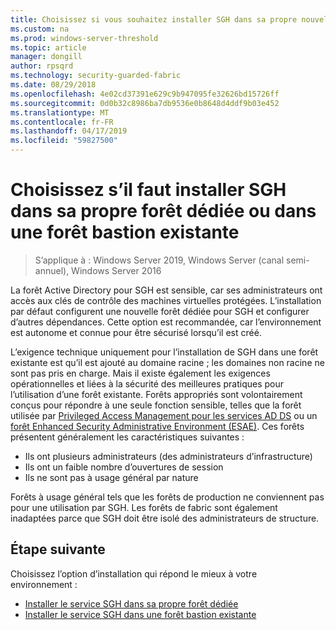 ```yaml
---
title: Choisissez si vous souhaitez installer SGH dans sa propre nouvelle forêt ou dans une forêt bastion existante
ms.custom: na
ms.prod: windows-server-threshold
ms.topic: article
manager: dongill
author: rpsqrd
ms.technology: security-guarded-fabric
ms.date: 08/29/2018
ms.openlocfilehash: 4e02cd37391e629c9b947095fe32626bd15726ff
ms.sourcegitcommit: 0d0b32c8986ba7db9536e0b8648d4ddf9b03e452
ms.translationtype: MT
ms.contentlocale: fr-FR
ms.lasthandoff: 04/17/2019
ms.locfileid: "59827500"
---
```

# <a name="choose-whether-to-install-hgs-in-its-own-dedicated-forest-or-in-an-existing-bastion-forest"></a>Choisissez s’il faut installer SGH dans sa propre forêt dédiée ou dans une forêt bastion existante

>S’applique à : Windows Server 2019, Windows Server (canal semi-annuel), Windows Server 2016


La forêt Active Directory pour SGH est sensible, car ses administrateurs ont accès aux clés de contrôle des machines virtuelles protégées. L’installation par défaut configurent une nouvelle forêt dédiée pour SGH et configurer d’autres dépendances. Cette option est recommandée, car l’environnement est autonome et connue pour être sécurisé lorsqu’il est créé. 

L’exigence technique uniquement pour l’installation de SGH dans une forêt existante est qu’il est ajouté au domaine racine ; les domaines non racine ne sont pas pris en charge. Mais il existe également les exigences opérationnelles et liées à la sécurité des meilleures pratiques pour l’utilisation d’une forêt existante. Forêts appropriés sont volontairement conçus pour répondre à une seule fonction sensible, telles que la forêt utilisée par [Privileged Access Management pour les services AD DS](https://docs.microsoft.com/microsoft-identity-manager/pam/privileged-identity-management-for-active-directory-domain-services) ou un [forêt Enhanced Security Administrative Environment (ESAE)](https://technet.microsoft.com/windows-server-docs/security/securing-privileged-access/securing-privileged-access-reference-material#ESAE_BM). Ces forêts présentent généralement les caractéristiques suivantes :

- Ils ont plusieurs administrateurs (des administrateurs d’infrastructure)
- Ils ont un faible nombre d’ouvertures de session
- Ils ne sont pas à usage général par nature 

Forêts à usage général tels que les forêts de production ne conviennent pas pour une utilisation par SGH. Les forêts de fabric sont également inadaptées parce que SGH doit être isolé des administrateurs de structure.

## <a name="next-step"></a>Étape suivante

Choisissez l’option d’installation qui répond le mieux à votre environnement :

- [Installer le service SGH dans sa propre forêt dédiée](guarded-fabric-install-hgs-default.md)
- [Installer le service SGH dans une forêt bastion existante](guarded-fabric-install-hgs-in-a-bastion-forest.md)


